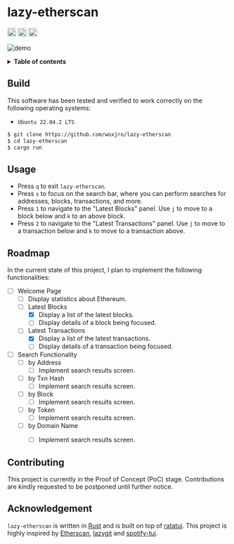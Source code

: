 # lazy-etherscan

<div align="left">
    <a href="https://github.com/woxjro/lazy-etherscan/"><img alt="Static Badge" src="https://img.shields.io/badge/github-woxjro%2Flazy-etherscan?style=for-the-badge&logo=github" height="20"></a>
    <a href="https://github.com/woxjro/lazy-etherscan/actions"><img alt="build status" src="https://img.shields.io/github/actions/workflow/status/woxjro/lazy-etherscan/rust.yml?style=for-the-badge" height="20"></a>
    <a href="https://github.com/woxjro/lazy-etherscan/blob/master/LICENSE"><img alt="GitHub" src="https://img.shields.io/github/license/woxjro/lazy-etherscan?style=for-the-badge" height="20"></a>
</div>

![demo](https://github.com/woxjro/lazy-etherscan/assets/63214188/7ce9e96c-2fa6-454d-8851-c7887237974c)


<details>
 <summary><strong>Table of contents</strong></summary>
 <br/>

- [lazy-etherscan](#lazy-etherscan)
  - [Build](#build)
  - [Usage](#usage)
  - [Roadmap](#roadmap)
  - [Contributing](#contributing)
  - [Acknowledgement](#acknowledgement)

<br/>
</details>


## Build
This software has been tested and verified to work correctly on the following operating systems:
- `Ubuntu 22.04.2 LTS`

```sh
$ git clone https://github.com/woxjro/lazy-etherscan
$ cd lazy-etherscan
$ cargo run
```

## Usage
- Press `q` to exit `lazy-etherscan`.
- Press `s` to focus on the search bar, where you can perform searches for addresses, blocks, transactions, and more.
- Press `1` to navigate to the "Latest Blocks" panel. Use `j` to move to a block below and `k` to an above block.
- Press `2` to navigate to the "Latest Transactions" panel. Use `j` to move to a transaction below and `k` to move to a transaction above.


## Roadmap
In the current state of this project, I plan to implement the following functionalities:
- [ ] Welcome Page
    - [ ] Display statistics about Ethereum.
    - [ ] Latest Blocks
        - [x] Display a list of the latest blocks.
        - [ ] Display details of a block being focused.
    - [ ] Latest Transactions
        - [x] Display a list of the latest transactions.
        - [ ] Display details of a transaction being focused.
- [ ] Search Functionality
    - [ ] by Address
        - [ ] Implement search results screen.
    - [ ] by Txn Hash
        - [ ] Implement search results screen.
    - [ ] by Block
        - [ ] Implement search results screen.
    - [ ] by Token
        - [ ] Implement search results screen.
    - [ ] by Domain Name
        - [ ] Implement search results screen.


## Contributing
This project is currently in the Proof of Concept (PoC) stage.
Contributions are kindly requested to be postponed until further notice.


## Acknowledgement
`lazy-etherscan` is written in [Rust](https://www.rust-lang.org/) and is built on top of [ratatui](https://github.com/ratatui-org/ratatui).
This project is highly inspired by [Etherscan](https://etherscan.io/), [lazygit](https://github.com/jesseduffield/lazygit) and [spotify-tui](https://github.com/Rigellute/spotify-tui).
